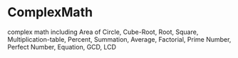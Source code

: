 # ComplexMath
complex math including Area of Circle, Cube-Root, Root, Square, Multiplication-table, Percent, Summation, Average, Factorial, Prime Number, Perfect Number, Equation, GCD, LCD
